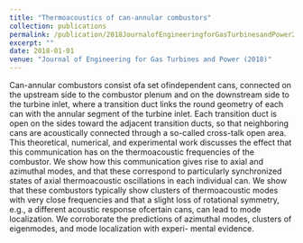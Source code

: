 ```yaml
---
title: "Thermoacoustics of can-annular combustors"
collection: publications
permalink: /publication/2018JournalofEngineeringforGasTurbinesandPower2018
excerpt: ""
date: 2018-01-01
venue: "Journal of Engineering for Gas Turbines and Power (2018)"
---
```

Can-annular combustors consist ofa set ofindependent cans, connected on the upstream side to the combustor plenum and on the downstream side to the turbine inlet, where a transition duct links the round geometry of each can with the annular segment of the turbine inlet. Each transition duct is open on the sides toward the adjacent transition ducts, so that neighboring cans are acoustically connected through a so-called cross-talk open area. This theoretical, numerical, and experimental work discusses the effect that this communication has on the thermoacoustic frequencies of the combustor. We show how this communication gives rise to axial and azimuthal modes, and that these correspond to particularly synchronized states of axial thermoacoustic oscillations in each individual can. We show that these combustors typically show clusters of thermoacoustic modes with very close frequencies and that a slight loss of rotational symmetry, e.g., a different acoustic response ofcertain cans, can lead to mode localization. We corroborate the predictions of azimuthal modes, clusters of eigenmodes, and mode localization with experi- mental evidence.